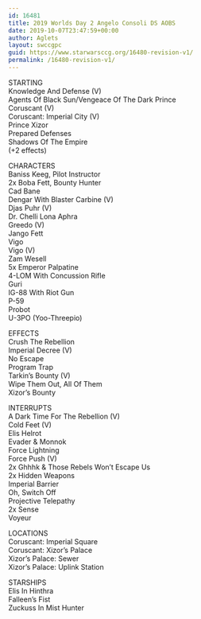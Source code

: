 ```yaml
---
id: 16481
title: 2019 Worlds Day 2 Angelo Consoli DS AOBS
date: 2019-10-07T23:47:59+00:00
author: Aglets
layout: swccgpc
guid: https://www.starwarsccg.org/16480-revision-v1/
permalink: /16480-revision-v1/
---
```

STARTING  
Knowledge And Defense (V)  
Agents Of Black Sun/Vengeace Of The Dark Prince  
Coruscant (V)  
Coruscant: Imperial City (V)  
Prince Xizor  
Prepared Defenses  
Shadows Of The Empire  
(+2 effects)

CHARACTERS  
Baniss Keeg, Pilot Instructor  
2x Boba Fett, Bounty Hunter  
Cad Bane  
Dengar With Blaster Carbine (V)  
Djas Puhr (V)  
Dr. Chelli Lona Aphra  
Greedo (V)  
Jango Fett  
Vigo  
Vigo (V)  
Zam Wesell  
5x Emperor Palpatine  
4-LOM With Concussion Rifle  
Guri  
IG-88 With Riot Gun  
P-59  
Probot  
U-3PO (Yoo-Threepio)

EFFECTS  
Crush The Rebellion  
Imperial Decree (V)  
No Escape  
Program Trap  
Tarkin&#8217;s Bounty (V)  
Wipe Them Out, All Of Them  
Xizor&#8217;s Bounty

INTERRUPTS  
A Dark Time For The Rebellion (V)  
Cold Feet (V)  
Elis Helrot  
Evader & Monnok  
Force Lightning  
Force Push (V)  
2x Ghhhk & Those Rebels Won&#8217;t Escape Us  
2x Hidden Weapons  
Imperial Barrier  
Oh, Switch Off  
Projective Telepathy  
2x Sense  
Voyeur

LOCATIONS  
Coruscant: Imperial Square  
Coruscant: Xizor&#8217;s Palace  
Xizor&#8217;s Palace: Sewer  
Xizor&#8217;s Palace: Uplink Station

STARSHIPS  
Elis In Hinthra  
Falleen&#8217;s Fist  
Zuckuss In Mist Hunter
